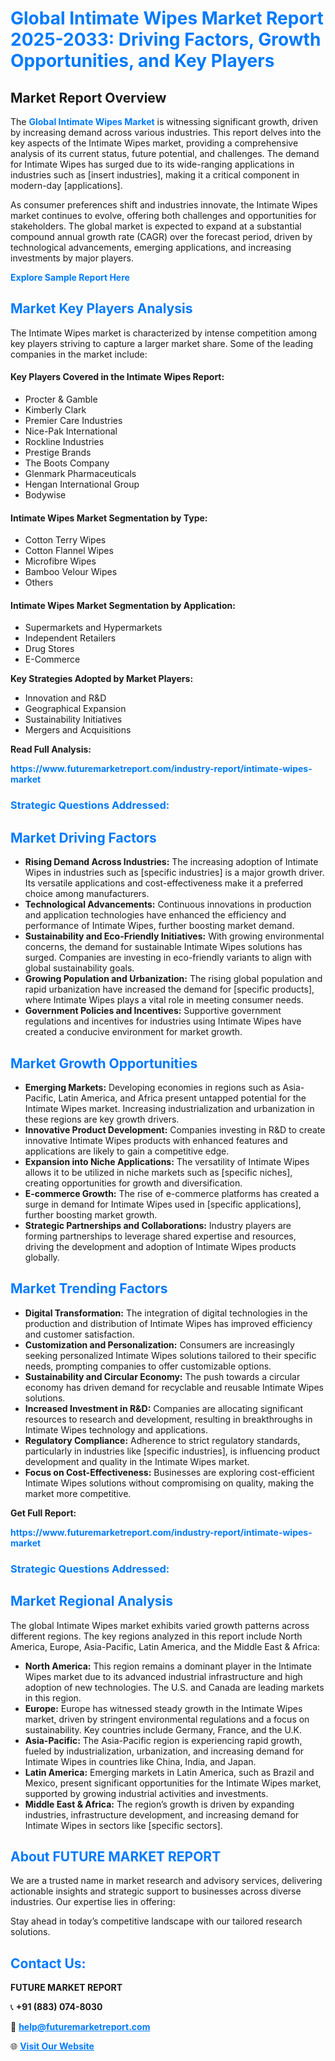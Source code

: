 <h1 style="color: #007BFF;">Global Intimate Wipes Market Report 2025-2033: Driving Factors, Growth Opportunities, and Key Players</h1>

<section id="overview">
<h2>Market Report Overview</h2>
<p>The <a href="https://www.futuremarketreport.com/industry-report/intimate-wipes-market" style="color: #007BFF; text-decoration: none;"><strong>Global Intimate Wipes Market</strong></a> is witnessing significant growth, driven by increasing demand across various industries. This report delves into the key aspects of the Intimate Wipes market, providing a comprehensive analysis of its current status, future potential, and challenges. The demand for Intimate Wipes has surged due to its wide-ranging applications in industries such as [insert industries], making it a critical component in modern-day [applications].</p>
<p>As consumer preferences shift and industries innovate, the Intimate Wipes market continues to evolve, offering both challenges and opportunities for stakeholders. The global market is expected to expand at a substantial compound annual growth rate (CAGR) over the forecast period, driven by technological advancements, emerging applications, and increasing investments by major players.</p>
</section>

<section id="overview">
<p><a href="https://www.futuremarketreport.com/request-sample/reportId=51795" style="color: #007BFF; text-decoration: none;"><strong>Explore Sample Report Here</strong></a></p>
</section>

<section id="key-players">
<h2 style="color: #007BFF;">Market Key Players Analysis</h2>
<p>The Intimate Wipes market is characterized by intense competition among key players striving to capture a larger market share. Some of the leading companies in the market include:</p>
<h4>Key Players Covered in the Intimate Wipes Report:</h4>
<ul><li>Procter &amp; Gamble</li><li>Kimberly Clark</li><li>Premier Care Industries</li><li>Nice-Pak International</li><li>Rockline Industries</li><li>Prestige Brands</li><li>The Boots Company</li><li>Glenmark Pharmaceuticals</li><li>Hengan International Group</li><li>Bodywise</li></ul>
<h4>Intimate Wipes Market Segmentation by Type:</h4>
<ul><li>Cotton Terry Wipes</li><li>Cotton Flannel Wipes</li><li>Microfibre Wipes</li><li>Bamboo Velour Wipes</li><li>Others</li></ul>

<h4>Intimate Wipes Market Segmentation by Application:</h4>
<ul><li>Supermarkets and Hypermarkets</li><li>Independent Retailers</li><li>Drug Stores</li><li>E-Commerce</li></ul>
<p><strong>Key Strategies Adopted by Market Players:</strong></p>
<ul>
<li>Innovation and R&D</li>
<li>Geographical Expansion</li>
<li>Sustainability Initiatives</li>
<li>Mergers and Acquisitions</li>
</ul>
</section>

<section>
<p><strong>Read Full Analysis: </strong></p><a href="https://www.futuremarketreport.com/industry-report/intimate-wipes-market" style="color: #007BFF; text-decoration: none;"><strong>https://www.futuremarketreport.com/industry-report/intimate-wipes-market</strong></a>
<h3 style="color: #007BFF;">Strategic Questions Addressed:</h3>
</section>

<section id="driving-factors">
<h2 style="color: #007BFF;">Market Driving Factors</h2>
<ul>
<li><strong>Rising Demand Across Industries:</strong> The increasing adoption of Intimate Wipes in industries such as [specific industries] is a major growth driver. Its versatile applications and cost-effectiveness make it a preferred choice among manufacturers.</li>
<li><strong>Technological Advancements:</strong> Continuous innovations in production and application technologies have enhanced the efficiency and performance of Intimate Wipes, further boosting market demand.</li>
<li><strong>Sustainability and Eco-Friendly Initiatives:</strong> With growing environmental concerns, the demand for sustainable Intimate Wipes solutions has surged. Companies are investing in eco-friendly variants to align with global sustainability goals.</li>
<li><strong>Growing Population and Urbanization:</strong> The rising global population and rapid urbanization have increased the demand for [specific products], where Intimate Wipes plays a vital role in meeting consumer needs.</li>
<li><strong>Government Policies and Incentives:</strong> Supportive government regulations and incentives for industries using Intimate Wipes have created a conducive environment for market growth.</li>
</ul>
</section>

<section id="growth-opportunities">
<h2 style="color: #007BFF;">Market Growth Opportunities</h2>
<ul>
<li><strong>Emerging Markets:</strong> Developing economies in regions such as Asia-Pacific, Latin America, and Africa present untapped potential for the Intimate Wipes market. Increasing industrialization and urbanization in these regions are key growth drivers.</li>
<li><strong>Innovative Product Development:</strong> Companies investing in R&D to create innovative Intimate Wipes products with enhanced features and applications are likely to gain a competitive edge.</li>
<li><strong>Expansion into Niche Applications:</strong> The versatility of Intimate Wipes allows it to be utilized in niche markets such as [specific niches], creating opportunities for growth and diversification.</li>
<li><strong>E-commerce Growth:</strong> The rise of e-commerce platforms has created a surge in demand for Intimate Wipes used in [specific applications], further boosting market growth.</li>
<li><strong>Strategic Partnerships and Collaborations:</strong> Industry players are forming partnerships to leverage shared expertise and resources, driving the development and adoption of Intimate Wipes products globally.</li>
</ul>
</section>

<section id="trending-factors">
<h2 style="color: #007BFF;">Market Trending Factors</h2>
<ul>
<li><strong>Digital Transformation:</strong> The integration of digital technologies in the production and distribution of Intimate Wipes has improved efficiency and customer satisfaction.</li>
<li><strong>Customization and Personalization:</strong> Consumers are increasingly seeking personalized Intimate Wipes solutions tailored to their specific needs, prompting companies to offer customizable options.</li>
<li><strong>Sustainability and Circular Economy:</strong> The push towards a circular economy has driven demand for recyclable and reusable Intimate Wipes solutions.</li>
<li><strong>Increased Investment in R&D:</strong> Companies are allocating significant resources to research and development, resulting in breakthroughs in Intimate Wipes technology and applications.</li>
<li><strong>Regulatory Compliance:</strong> Adherence to strict regulatory standards, particularly in industries like [specific industries], is influencing product development and quality in the Intimate Wipes market.</li>
<li><strong>Focus on Cost-Effectiveness:</strong> Businesses are exploring cost-efficient Intimate Wipes solutions without compromising on quality, making the market more competitive.</li>
</ul>
</section>

<section>
<p><strong>Get Full Report: </strong></p><a href="https://www.futuremarketreport.com/industry-report/intimate-wipes-market" style="color: #007BFF; text-decoration: none;"><strong>https://www.futuremarketreport.com/industry-report/intimate-wipes-market</strong></a>
<h3 style="color: #007BFF;">Strategic Questions Addressed:</h3>
</section>


<section id="regional-analysis">
<h2 style="color: #007BFF;">Market Regional Analysis</h2>
<p>The global Intimate Wipes market exhibits varied growth patterns across different regions. The key regions analyzed in this report include North America, Europe, Asia-Pacific, Latin America, and the Middle East & Africa:</p>
<ul>
<li><strong>North America:</strong> This region remains a dominant player in the Intimate Wipes market due to its advanced industrial infrastructure and high adoption of new technologies. The U.S. and Canada are leading markets in this region.</li>
<li><strong>Europe:</strong> Europe has witnessed steady growth in the Intimate Wipes market, driven by stringent environmental regulations and a focus on sustainability. Key countries include Germany, France, and the U.K.</li>
<li><strong>Asia-Pacific:</strong> The Asia-Pacific region is experiencing rapid growth, fueled by industrialization, urbanization, and increasing demand for Intimate Wipes in countries like China, India, and Japan.</li>
<li><strong>Latin America:</strong> Emerging markets in Latin America, such as Brazil and Mexico, present significant opportunities for the Intimate Wipes market, supported by growing industrial activities and investments.</li>
<li><strong>Middle East & Africa:</strong> The region’s growth is driven by expanding industries, infrastructure development, and increasing demand for Intimate Wipes in sectors like [specific sectors].</li>
</ul>
</section>

<footer>
<h2 style="color: #007BFF;">About FUTURE MARKET REPORT</h2>
<p>We are a trusted name in market research and advisory services, delivering actionable insights and strategic support to businesses across diverse industries. Our expertise lies in offering:</p>

<p>Stay ahead in today’s competitive landscape with our tailored research solutions.</p>

<h2 style="color: #007BFF;">Contact Us:</h2>
<p><strong>FUTURE MARKET REPORT</strong></p>
<p>📞 <strong>+91 (883) 074-8030</strong></p>
<p>📧 <strong><a href="mailto:help@futuremarketreport.com" style="color: #007BFF;">help@futuremarketreport.com</a></strong></p>
<p>🌐 <strong><a href="https://www.futuremarketreport.com/" style="color: #007BFF;">Visit Our Website</a></strong></p>
</footer>